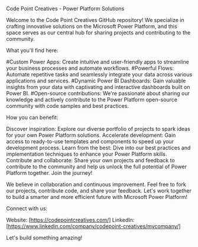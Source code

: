 Code Point Creatives - Power Platform Solutions

Welcome to the Code Point Creatives GitHub repository! We specialize in crafting innovative solutions on the Microsoft Power Platform, and this space serves as our central hub for sharing projects and contributing to the community.

What you'll find here:

#Custom Power Apps: Create intuitive and user-friendly apps to streamline your business processes and automate workflows.
#Powerful Flows: Automate repetitive tasks and seamlessly integrate your data across various applications and services.
#Dynamic Power BI Dashboards: Gain valuable insights from your data with captivating and interactive dashboards built on Power BI.
#Open-source contributions: We're passionate about sharing our knowledge and actively contribute to the Power Platform open-source community with code samples and best practices.

How you can benefit:

Discover inspiration: Explore our diverse portfolio of projects to spark ideas for your own Power Platform solutions.
Accelerate development: Gain access to ready-to-use templates and components to speed up your development process.
Learn from the best: Dive into our best practices and implementation techniques to enhance your Power Platform skills.
Contribute and collaborate: Share your own projects and feedback to contribute to the community and help us unlock the full potential of Power Platform together.
Join the journey!

We believe in collaboration and continuous improvement. Feel free to fork our projects, contribute code, and share your feedback. Let's work together to build a smarter and more efficient future with Microsoft Power Platform!

Connect with us:

Website: [https://codepointcreatives.com/]
LinkedIn: [https://www.linkedin.com/company/codepoint-creatives/mycompany/]

Let's build something amazing!
